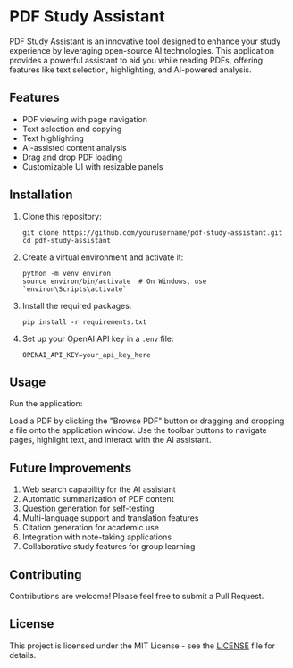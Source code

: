 # PDF Study Assistant

PDF Study Assistant is an innovative tool designed to enhance your study experience by leveraging open-source AI technologies. This application provides a powerful assistant to aid you while reading PDFs, offering features like text selection, highlighting, and AI-powered analysis.

## Features

- PDF viewing with page navigation
- Text selection and copying
- Text highlighting
- AI-assisted content analysis
- Drag and drop PDF loading
- Customizable UI with resizable panels

## Installation

1. Clone this repository:
   ```
   git clone https://github.com/yourusername/pdf-study-assistant.git
   cd pdf-study-assistant
   ```

2. Create a virtual environment and activate it:
   ```
   python -m venv environ
   source environ/bin/activate  # On Windows, use `environ\Scripts\activate`
   ```

3. Install the required packages:
   ```
   pip install -r requirements.txt
   ```

4. Set up your OpenAI API key in a `.env` file:
   ```
   OPENAI_API_KEY=your_api_key_here
   ```

## Usage

Run the application:


Load a PDF by clicking the "Browse PDF" button or dragging and dropping a file onto the application window. Use the toolbar buttons to navigate pages, highlight text, and interact with the AI assistant.

## Future Improvements

1. Web search capability for the AI assistant
2. Automatic summarization of PDF content
3. Question generation for self-testing
4. Multi-language support and translation features
5. Citation generation for academic use
6. Integration with note-taking applications
7. Collaborative study features for group learning

## Contributing

Contributions are welcome! Please feel free to submit a Pull Request.

## License

This project is licensed under the MIT License - see the [LICENSE](LICENSE) file for details.